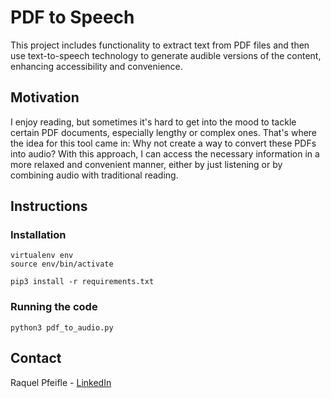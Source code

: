 # PDF to Speech

This project includes functionality to extract text from PDF files and then use text-to-speech technology to generate audible versions of the content, enhancing accessibility and convenience.

## Motivation

I enjoy reading, but sometimes it's hard to get into the mood to tackle certain PDF documents, especially lengthy or complex ones. That's where the idea for this tool came in: Why not create a way to convert these PDFs into audio? With this approach, I can access the necessary information in a more relaxed and convenient manner, either by just listening or by combining audio with traditional reading.

## Instructions

### Installation

```
virtualenv env
source env/bin/activate

pip3 install -r requirements.txt

```

### Running the code

```
python3 pdf_to_audio.py
```

## Contact

Raquel Pfeifle - [LinkedIn](#https://www.linkedin.com/in/raqueldpfeifle)
